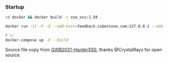 ### Startup

```bash
cd docker && docker build -t xxe_xss:1.50 .

docker run -it -P -d --add-host=feedback.cubestone.com:127.0.0.1 --add-host=flaaaaaaaag.cubestone.com:127.0.0.1 --add-host=cubestone.com:127.0.0.1  xxe_xss:1.50 flag{hardxss}

# or
docker-compose up -d --build
```

Source file copy from [QWB2021-HarderXSS](https://github.com/CrystalRays/QWB2021-HarderXSS), thanks @CrystalRays for open source.

